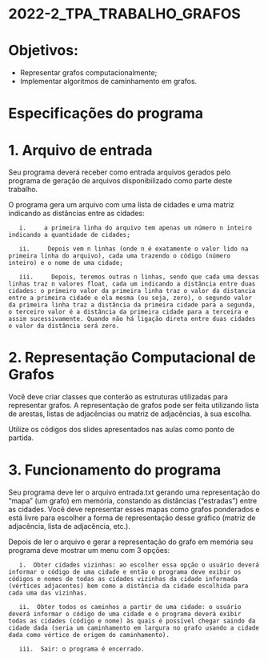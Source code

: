 # 2022-2_TPA_TRABALHO_GRAFOS

# Objetivos:

- Representar grafos computacionalmente;
- Implementar algoritmos de caminhamento em grafos.

# Especificações do programa

# 1. Arquivo de entrada

Seu programa deverá receber como entrada arquivos gerados pelo programa de geração de arquivos disponibilizado como parte deste trabalho.

O programa gera um arquivo com uma lista de cidades e uma matriz indicando as distâncias entre as cidades:

       i.     a primeira linha do arquivo tem apenas um número n inteiro indicando a quantidade de cidades;

       ii.     Depois vem n linhas (onde n é exatamente o valor lido na primeira linha do arquivo), cada uma trazendo o código (número inteiro) e o nome de uma cidade;

       iii.     Depois, teremos outras n linhas, sendo que cada uma dessas linhas traz n valores float, cada um indicando a distância entre duas cidades: o primeiro valor da primeira linha traz o valor da distancia entre a primeira cidade e ela mesma (ou seja, zero), o segundo valor da primeira linha traz a distância da primeira cidade para a segunda, o terceiro valor é a distância da primeira cidade para a terceira e assim sucessivamente. Quando não há ligação direta entre duas cidades o valor da distância será zero.

# 2.  Representação Computacional de Grafos

Você deve criar classes que conterão as estruturas utilizadas para representar grafos. A representação de grafos pode ser feita utilizando lista de arestas, listas de adjacências ou matriz de adjacências, à sua escolha. 

Utilize os códigos dos slides apresentados nas aulas como ponto de partida.

# 3. Funcionamento do programa

Seu programa deve ler o arquivo entrada.txt gerando uma representação do “mapa” (um grafo) em memória, constando as distâncias (“estradas”) entre as cidades. Você deve representar esses mapas como grafos ponderados e está livre para escolher a forma de representação desse gráfico (matriz de adjacência, lista de adjacência, etc.).

Depois de ler o arquivo e gerar a representação do grafo em memória seu programa deve mostrar um menu com 3 opções:
               
       i.  Obter cidades vizinhas: ao escolher essa opção o usuário deverá informar o código de uma cidade e então o programa deve exibir os códigos e nomes de todas as cidades vizinhas da cidade informada (vértices adjacentes) bem como a distância da cidade escolhida para cada uma das vizinhas.

       ii.  Obter todos os caminhos a partir de uma cidade: o usuário deverá informar o código de uma cidade e o programa deverá exibir todas as cidades (código e nome) às quais é possível chegar saindo da cidade dada (seria um caminhamento em largura no grafo usando a cidade dada como vértice de origem do caminhamento).

       iii.  Sair: o programa é encerrado.
